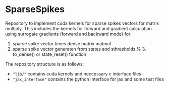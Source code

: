 # SparseSpikes

Repository to implement cuda kernels for sparse spikes vectors for matrix multiply. This includes the kernels for forward and gradient calculation using surrogate gradients (forward and backward mode) for:
1. sparse spike vector times dense matrix matmul
2. sparse spike vector generaten from states and sthresholds
% 3. to_dense() or state_reset() function

The repository structure is as follows:
- `"lib/"` contains cuda kernels and neccessary c interface files
- `"jax_interface"` contains the python interface for jax and some test files 